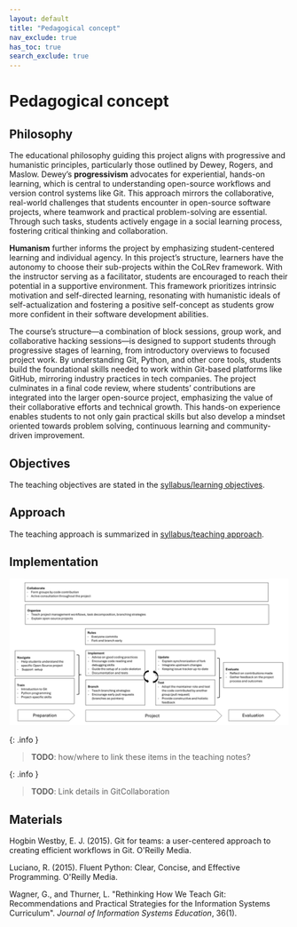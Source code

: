 ```yaml
---
layout: default
title: "Pedagogical concept"
nav_exclude: true
has_toc: true
search_exclude: true
---
```


# Pedagogical concept

## Philosophy

The educational philosophy guiding this project aligns with progressive and humanistic principles, particularly those outlined by Dewey, Rogers, and Maslow.
Dewey’s **progressivism** advocates for experiential, hands-on learning, which is central to understanding open-source workflows and version control systems like Git.
This approach mirrors the collaborative, real-world challenges that students encounter in open-source software projects, where teamwork and practical problem-solving are essential.
Through such tasks, students actively engage in a social learning process, fostering critical thinking and collaboration.

**Humanism** further informs the project by emphasizing student-centered learning and individual agency.
In this project’s structure, learners have the autonomy to choose their sub-projects within the CoLRev framework.
With the instructor serving as a facilitator, students are encouraged to reach their potential in a supportive environment.
This framework prioritizes intrinsic motivation and self-directed learning, resonating with humanistic ideals of self-actualization and fostering a positive self-concept as students grow more confident in their software development abilities.

The course’s structure—a combination of block sessions, group work, and collaborative hacking sessions—is designed to support students through progressive stages of learning, from introductory overviews to focused project work.
By understanding Git, Python, and other core tools, students build the foundational skills needed to work within Git-based platforms like GitHub, mirroring industry practices in tech companies.
The project culminates in a final code review, where students’ contributions are integrated into the larger open-source project, emphasizing the value of their collaborative efforts and technical growth.
This hands-on experience enables students to not only gain practical skills but also develop a mindset oriented towards problem solving, continuous learning and community-driven improvement.

## Objectives

The teaching objectives are stated in the [syllabus/learning objectives](syllabus.html#goal-and-learning-objectives).

## Approach

The teaching approach is summarized in [syllabus/teaching approach](syllabus.html#teaching-approach).

## Implementation

![Pedagogical concept](../assets/pedagogical-concept.png)

{: .info }
> **TODO**: how/where to link these items in the teaching notes?

{: .info }
> **TODO**: Link details in GitCollaboration

<!-- 
Own publications

- GitCollaboration, TeaPad
 -->

## Materials

<div class="references">
    <p>Hogbin Westby, E. J. (2015). Git for teams: a user-centered approach to creating efficient workflows in Git. O'Reilly Media.</p>
    <p>Luciano, R. (2015). Fluent Python: Clear, Concise, and Effective Programming. O'Reilly Media.</p>
    <p>Wagner, G., and Thurner, L. "Rethinking How We Teach Git: Recommendations and Practical Strategies for the Information Systems Curriculum". <i>Journal of Information Systems Education</i>, 36(1).</p>
</div>

